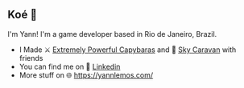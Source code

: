 ## Koé 👋
I'm Yann! I'm a game developer based in Rio de Janeiro, Brazil. 

 - I Made ⚔️ [Extremely Powerful Capybaras](https://store.steampowered.com/app/2089980/Extremely_Powerful_Capybaras/) and 🚀 [Sky Caravan](https://store.steampowered.com/app/1792270/Sky_Caravan/) with friends
 - You can find me on 💬 [Linkedin](https://www.linkedin.com/in/yannlemos/)
 - More stuff on 🌐 https://yannlemos.com/
